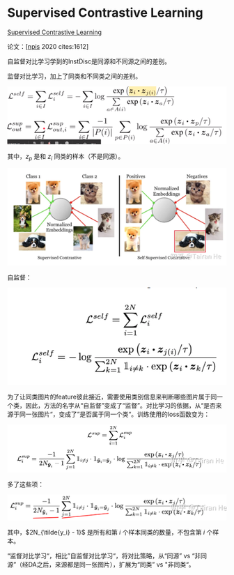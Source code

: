 # Supervised Contrastive Learning

[Supervised Contrastive Learning](https://zhuanlan.zhihu.com/p/265529937)

论文：[[npis](https://proceedings.neurips.cc/paper/2020/file/d89a66c7c80a29b1bdbab0f2a1a94af8-Paper.pdf) 2020 cites:1612]

自监督对比学习学到的InstDisc是同源和不同源之间的差别。

监督对比学习，加上了同类和不同类之间的差别。

![image-20221019163919952](./pic/image-20221019163919952.png)

其中，$z_p$ 是和 $z_i$ 同类的样本（不是同源）。



![img](./pic/v2-63fb23cb0b2ec44a5c9719e1e939feda_1440w.webp)

自监督：

![image-20221019163011476](./pic/image-20221019163011476.png)

为了让同类图片的feature彼此接近，需要使用类别信息来判断哪些图片属于同一个类，因此，方法的名字从“自监督”变成了“监督”。对比学习的依据，从“是否来源于同一张图片“，变成了”是否属于同一个类“。训练使用的loss函数变为：

![image-20221019163040325](./pic/image-20221019163040325.png)

多了这些项：

![image-20221019163510146](./pic/image-20221019163510146.png)

其中，$2N_{\tilde{y_i} - 1}$ 是所有和第 $i$ 个样本同类的数量，不包含第 $i$ 个样本。



“监督对比学习“，相比”自监督对比学习“，将对比策略，从“同源” vs “非同源”（经DA之后，来源都是同一张图片），扩展为“同类” vs "非同类“。